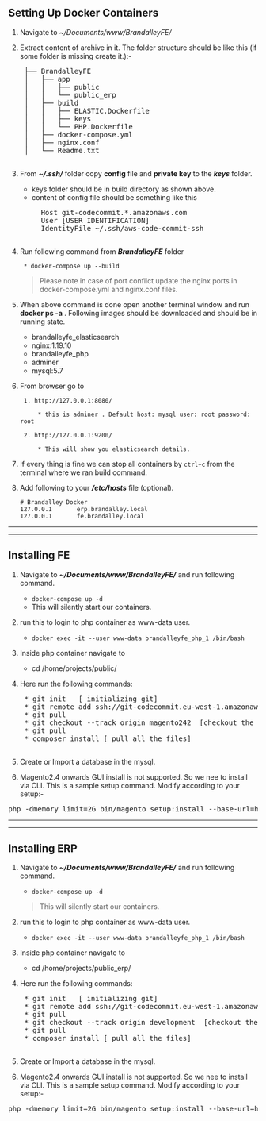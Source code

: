 
## Setting Up Docker Containers

1. Navigate to _~/Documents/www/BrandalleyFE/_

2. Extract content of archive in it. The folder structure should be like this (if some folder is missing create it.):-
    <pre>
    ├── BrandalleyFE
    │   ├── app
    │   │   ├── public
    │   │   └── public_erp
    │   ├── build
    │   │   ├── ELASTIC.Dockerfile
    │   │   ├── keys
    │   │   └── PHP.Dockerfile
    │   ├── docker-compose.yml
    │   ├── nginx.conf
    │   └── Readme.txt
    </pre>

3. From **_~/.ssh/_**  folder copy **config** file and **private key** to the **_keys_** folder. 
    * keys folder should be in build directory as shown above.
    * content of config file should be something like this
    <pre>
        Host git-codecommit.*.amazonaws.com
        User [USER IDENTIFICATION]
        IdentityFile ~/.ssh/aws-code-commit-ssh
    </pre>

4. Run following command from **_BrandalleyFE_** folder

        * docker-compose up --build

    > Please note in case of port conflict update the nginx ports in docker-compose.yml and nginx.conf files.

5. When above command is done open another terminal window and run **docker ps -a** . Following images should be downloaded and should be in running state.

    * brandalleyfe_elasticsearch
    * nginx:1.19.10             
    * brandalleyfe_php          
    * adminer                   
    * mysql:5.7

6. From browser go to 

        1. http://127.0.0.1:8080/ 

            * this is adminer . Default host: mysql user: root password: root
        
        2. http://127.0.0.1:9200/

            * This will show you elasticsearch details.

7. If every thing is fine we can stop all containers by `ctrl+c` from the terminal where we ran build command.

8. Add following to your **_/etc/hosts_** file (optional). 
    ```
    # Brandalley Docker 
    127.0.0.1       erp.brandalley.local
    127.0.0.1       fe.brandalley.local
    ```

---
---

## Installing FE

1. Navigate to **_~/Documents/www/BrandalleyFE/_**  and run following command.

    * `docker-compose up -d`
    * This will silently start our containers.

2. run this to login to php container as www-data user.
    * `docker exec -it --user www-data brandalleyfe_php_1 /bin/bash`

3. Inside php container navigate to 
    * cd /home/projects/public/

4. Here run the following commands:
    <pre>
    * git init   [ initializing git]
    * git remote add ssh://git-codecommit.eu-west-1.amazonaws.com/v1/repos/magento2-brandalley-frontend-project  [ adding remote]
    * git pull
    * git checkout --track origin magento242  [checkout the branch which supports 7.4]
    * git pull
    * composer install [ pull all the files]
    </pre>

5. Create or Import a database in the mysql.

6. Magento2.4 onwards GUI install is not supported. So we nee to install via CLI. This is a sample setup command. Modify according to your setup:- 
<pre>
php -dmemory_limit=2G bin/magento setup:install --base-url=http://fe.brandalley.local/ --db-host=mysql --db-name=fe_db --db-user=root --db-password=root --admin-firstname=admin --admin-lastname=admin --admin-email=adminaa@admin.com --admin-user=adminaa --admin-password=admin123 --language=en_GB --currency=GBP --timezone=Europe/London --use-rewrites=1 --backend-frontname="admin" --session-save="db" --search-engine=elasticsearch7 --elasticsearch-host=elasticsearch --elasticsearch-index-prefix=magento2 --es-hosts="elasticsearch:9200"
</pre>

---
---

## Installing ERP

1. Navigate to **_~/Documents/www/BrandalleyFE/_**  and run following command.

    * `docker-compose up -d`
    >This will silently start our containers.

2. run this to login to php container as www-data user.
    * `docker exec -it --user www-data brandalleyfe_php_1 /bin/bash`

3. Inside php container navigate to 
    * cd /home/projects/public_erp/

4. Here run the following commands:
    <pre>
    * git init   [ initializing git]
    * git remote add ssh://git-codecommit.eu-west-1.amazonaws.com/v1/repos/magento2-brandalley-erp-project  [ adding remote]
    * git pull
    * git checkout --track origin development  [checkout the branch which supports 7.4]
    * git pull
    * composer install [ pull all the files]
    </pre>

5. Create or Import a database in the mysql.

6. Magento2.4 onwards GUI install is not supported. So we nee to install via CLI. This is a sample setup command. Modify according to your setup:- 
<pre>
php -dmemory_limit=2G bin/magento setup:install --base-url=http://erp.brandalley.local:81/ --db-host=mysql --db-name=erp_db --db-user=root --db-password=root --admin-firstname=admin --admin-lastname=admin --admin-email=adminaa@admin.com --admin-user=adminaa --admin-password=admin123 --language=en_GB --currency=GBP --timezone=Europe/London --use-rewrites=1 --backend-frontname="admin" --session-save="db" --search-engine=elasticsearch7 --elasticsearch-host=elasticsearch --elasticsearch-index-prefix=magento_erp
</pre>